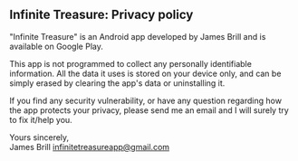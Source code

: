 ## Infinite Treasure: Privacy policy

"Infinite Treasure" is an Android app developed by James Brill and is available on Google Play.

This app is not programmed to collect any personally identifiable information. All the data it uses is stored on your device only, and can be simply erased by clearing the app's data or uninstalling it.

If you find any security vulnerability, or have any question regarding how the app protects your privacy, please send me an email and I will surely try to fix it/help you.

Yours sincerely,  
James Brill
infinitetreasureapp@gmail.com
